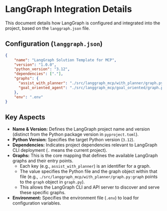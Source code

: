 # LangGraph Integration Details

This document details how LangGraph is configured and integrated into the project, based on the `langgraph.json` file.

## Configuration (`langgraph.json`)

```json
{
    "name": "LangGraph Solution Template for MCP",
    "version": "1.0.0",
    "python_version": "3.12",
    "dependencies": ["."],
    "graphs": {
      "assist_with_planner": "./src/langgraph_mcp/with_planner/graph.py:graph",
      "goal_oriented_agent": "./src/langgraph_mcp/goal_oriented/graph.py:graph"
    },
    "env": ".env"
}
```

## Key Aspects

*   **Name & Version:** Defines the LangGraph project name and version (distinct from the Python package version in `pyproject.toml`).
*   **Python Version:** Specifies the target Python version (`3.12`).
*   **Dependencies:** Indicates project dependencies relevant to LangGraph CLI deployment (`.` means the current project).
*   **Graphs:** This is the core mapping that defines the available LangGraph graphs and their entry points.
    *   Each key (e.g., `assist_with_planner`) is an identifier for a graph.
    *   The value specifies the Python file and the graph object within that file (e.g., `./src/langgraph_mcp/with_planner/graph.py:graph` points to the `graph` object in `graph.py`).
    *   This allows the LangGraph CLI and API server to discover and serve these specific graphs.
*   **Environment:** Specifies the environment file (`.env`) to load for configuration variables. 